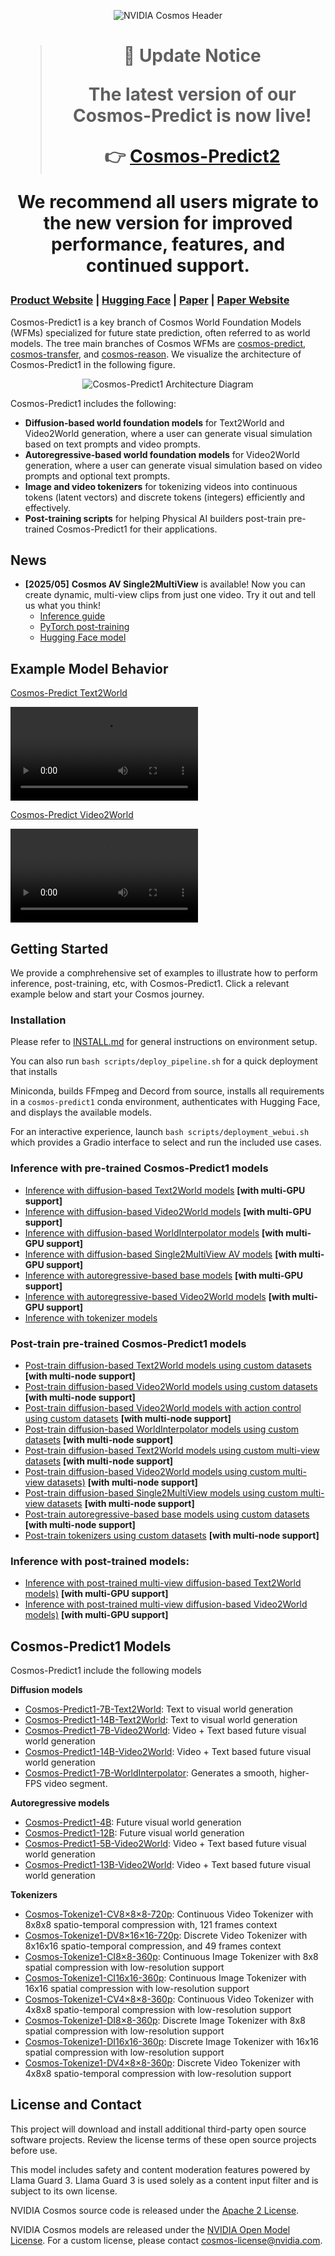 <p align="center">
    <img src="assets/nvidia-cosmos-header.png" alt="NVIDIA Cosmos Header">
</p>

<h1 align="center">
    
> 🚨 **Update Notice**  
>
> The latest version of our Cosmos-Predict is now live!
>
> 👉 [**Cosmos-Predict2**](https://github.com/nvidia-cosmos/cosmos-predict2)

We recommend all users migrate to the new version for improved performance, features, and continued support.
</h1>

### [Product Website](https://www.nvidia.com/en-us/ai/cosmos/) | [Hugging Face](https://huggingface.co/collections/nvidia/cosmos-predict1-67c9d1b97678dbf7669c89a7) | [Paper](https://arxiv.org/abs/2501.03575) | [Paper Website](https://research.nvidia.com/labs/dir/cosmos-predict1)

Cosmos-Predict1 is a key branch of Cosmos World Foundation Models (WFMs) specialized for future state prediction, often referred to as world models. The tree main branches of Cosmos WFMs are [cosmos-predict](https://github.com/nvidia-cosmos/cosmos-predict1), [cosmos-transfer](https://github.com/nvidia-cosmos/cosmos-transfer1), and [cosmos-reason](https://github.com/nvidia-cosmos/cosmos-reason1). We visualize the architecture of Cosmos-Predict1 in the following figure.

<p align="center">
    <img src="assets/predict1_diagram.png" alt="Cosmos-Predict1 Architecture Diagram">
</p>


Cosmos-Predict1 includes the following:

- **Diffusion-based world foundation models** for Text2World and Video2World generation, where a user can generate visual simulation based on text prompts and video prompts.
- **Autoregressive-based world foundation models** for Video2World generation, where a user can generate visual simulation based on video prompts and optional text prompts.
- **Image and video tokenizers** for tokenizing videos into continuous tokens (latent vectors) and discrete tokens (integers) efficiently and effectively.
- **Post-training scripts** for helping Physical AI builders post-train pre-trained Cosmos-Predict1 for their applications.

## News
- **[2025/05]** **Cosmos AV Single2MultiView** is available! Now you can create dynamic, multi-view clips from just one video. Try it out and tell us what you think!  
    - [Inference guide](examples/inference_diffusion_single2multiview.md)  
    - [PyTorch post-training](examples/post-training_diffusion_single2multiview.md)  
    - [Hugging Face model](https://huggingface.co/nvidia/Cosmos-Predict1-7B-Video2World-Sample-AV-Single2MultiView)  

## Example Model Behavior

 [Cosmos-Predict Text2World](https://github.com/nvidia-cosmos/cosmos-predict1)

<video src="https://github.com/user-attachments/assets/8abcc5d0-0840-47ae-8f95-10fc0dae7092"> Your browser does not support the video tag.</video>

[Cosmos-Predict Video2World](https://github.com/nvidia-cosmos/cosmos-predict1)

<video src="https://github.com/user-attachments/assets/d598af27-55de-4bc9-b68e-24b70876be9f"> Your browser does not support the video tag. </video>

## Getting Started

We provide a comphrehensive set of examples to illustrate how to perform inference, post-training, etc, with Cosmos-Predict1. Click a relevant example below and start your Cosmos journey.

### Installation

Please refer to [INSTALL.md](INSTALL.md) for general instructions on environment setup.

You can also run `bash scripts/deploy_pipeline.sh` for a quick deployment that installs

Miniconda, builds FFmpeg and Decord from source, installs all requirements in a
`cosmos-predict1` conda environment, authenticates with Hugging Face, and displays the
available models.

For an interactive experience, launch `bash scripts/deployment_webui.sh` which provides
a Gradio interface to select and run the included use cases.

### Inference with pre-trained Cosmos-Predict1 models
* [Inference with diffusion-based Text2World models](/examples/inference_diffusion_text2world.md) **[with multi-GPU support]**
* [Inference with diffusion-based Video2World models](/examples/inference_diffusion_video2world.md) **[with multi-GPU support]**
* [Inference with diffusion-based WorldInterpolator models](/examples/inference_diffusion_WorldInterpolator.md) **[with multi-GPU support]**
* [Inference with diffusion-based Single2MultiView AV models](/examples/inference_diffusion_single2multiview.md) **[with multi-GPU support]**
* [Inference with autoregressive-based base models](/examples/inference_autoregressive_base.md) **[with multi-GPU support]**
* [Inference with autoregressive-based Video2World models](/examples/inference_autoregressive_video2world.md) **[with multi-GPU support]**
* [Inference with tokenizer models](/examples/inference_tokenizer.md)

### Post-train pre-trained Cosmos-Predict1 models
* [Post-train diffusion-based Text2World models using custom datasets](/examples/post-training_diffusion_text2world.md) **[with multi-node support]**
* [Post-train diffusion-based Video2World models using custom datasets](/examples/post-training_diffusion_video2world.md) **[with multi-node support]**
* [Post-train diffusion-based Video2World models with action control using custom datasets](/examples/post-training_diffusion_video2world_action.md) **[with multi-node support]**
* [Post-train diffusion-based WorldInterpolator models using custom datasets](/examples/post-training_diffusion_interpolator.md) **[with multi-node support]**
* [Post-train diffusion-based Text2World models using custom multi-view datasets](/examples/post-training_diffusion_text2world_multiview.md) **[with multi-node support]**
* [Post-train diffusion-based Video2World models using custom multi-view datasets)](/examples/post-training_diffusion_video2world_multiview.md) **[with multi-node support]**
* [Post-train diffusion-based Single2MultiView models using custom multi-view datasets](/examples/post-training_diffusion_single2multiview.md) **[with multi-node support]**
* [Post-train autoregressive-based base models using custom datasets](/examples/post-training_autoregressive_base.md) **[with multi-node support]**
* [Post-train tokenizers using custom datasets](/examples/post-training_tokenizer.md) **[with multi-node support]**

### Inference with post-trained models:
* [Inference with post-trained multi-view diffusion-based Text2World models)](/examples/inference_diffusion_text2world_multiview.md) **[with multi-GPU support]**
* [Inference with post-trained multi-view diffusion-based Video2World models)](/examples/inference_diffusion_video2world_multiview.md) **[with multi-GPU support]**


## Cosmos-Predict1 Models

Cosmos-Predict1 include the following models

**Diffusion models**

* [Cosmos-Predict1-7B-Text2World](https://huggingface.co/nvidia/Cosmos-Predict1-7B-Text2World): Text to visual world generation
* [Cosmos-Predict1-14B-Text2World](https://huggingface.co/nvidia/Cosmos-Predict1-14B-Text2World): Text to visual world generation
* [Cosmos-Predict1-7B-Video2World](https://huggingface.co/nvidia/Cosmos-Predict1-7B-Video2World): Video + Text based future visual world generation
* [Cosmos-Predict1-14B-Video2World](https://huggingface.co/nvidia/Cosmos-Predict1-14B-Video2World): Video + Text based future visual world generation
* [Cosmos-Predict1-7B-WorldInterpolator](https://huggingface.co/nvidia/Cosmos-Predict1-7B-WorldInterpolator): Generates a smooth, higher-FPS video segment.

**Autoregressive models**

* [Cosmos-Predict1-4B](https://huggingface.co/nvidia/Cosmos-Predict1-4B): Future visual world generation
* [Cosmos-Predict1-12B](https://huggingface.co/nvidia/Cosmos-Predict1-12B): Future visual world generation
* [Cosmos-Predict1-5B-Video2World](https://huggingface.co/nvidia/Cosmos-Predict1-5B-Video2World): Video + Text based future visual world generation
* [Cosmos-Predict1-13B-Video2World](https://huggingface.co/nvidia/Cosmos-Predict1-13B-Video2World): Video + Text based future visual world generation

**Tokenizers**

* [Cosmos-Tokenize1-CV8×8×8-720p](https://huggingface.co/nvidia/Cosmos-Tokenize1-CV8x8x8-720p): Continuous Video Tokenizer with 8x8x8 spatio-temporal compression with, 121 frames context
* [Cosmos-Tokenize1-DV8×16×16-720p](https://huggingface.co/nvidia/Cosmos-Tokenize1-DV8x16x16-720p): Discrete Video Tokenizer with 8x16x16 spatio-temporal compression, and 49 frames context
* [Cosmos-Tokenize1-CI8×8-360p](https://huggingface.co/nvidia/Cosmos-Tokenize1-CI8x8-360p): Continuous Image Tokenizer with 8x8 spatial compression with low-resolution support
* [Cosmos-Tokenize1-CI16x16-360p](https://huggingface.co/nvidia/Cosmos-Tokenize1-CI16x16-360p): Continuous Image Tokenizer with 16x16 spatial compression with low-resolution support
* [Cosmos-Tokenize1-CV4×8×8-360p](https://huggingface.co/nvidia/Cosmos-Tokenize1-CV4x8x8-360p): Continuous Video Tokenizer with 4x8x8 spatio-temporal compression with low-resolution support
* [Cosmos-Tokenize1-DI8×8-360p](https://huggingface.co/nvidia/Cosmos-Tokenize1-DI8x8-360p): Discrete Image Tokenizer with 8x8 spatial compression with low-resolution support
* [Cosmos-Tokenize1-DI16x16-360p](https://huggingface.co/nvidia/Cosmos-Tokenize1-DI16x16-360p): Discrete Image Tokenizer with 16x16 spatial compression with low-resolution support
* [Cosmos-Tokenize1-DV4×8×8-360p](https://huggingface.co/nvidia/Cosmos-Tokenize1-DV4x8x8-360p): Discrete Video Tokenizer with 4x8x8 spatio-temporal compression with low-resolution support

<!-- ------------------------------ -->

## License and Contact

This project will download and install additional third-party open source software projects. Review the license terms of these open source projects before use.

This model includes safety and content moderation features powered by Llama Guard 3. Llama Guard 3 is used solely as a content input filter and is subject to its own license.

NVIDIA Cosmos source code is released under the [Apache 2 License](https://www.apache.org/licenses/LICENSE-2.0).

NVIDIA Cosmos models are released under the [NVIDIA Open Model License](https://www.nvidia.com/en-us/agreements/enterprise-software/nvidia-open-model-license). For a custom license, please contact [cosmos-license@nvidia.com](mailto:cosmos-license@nvidia.com).
